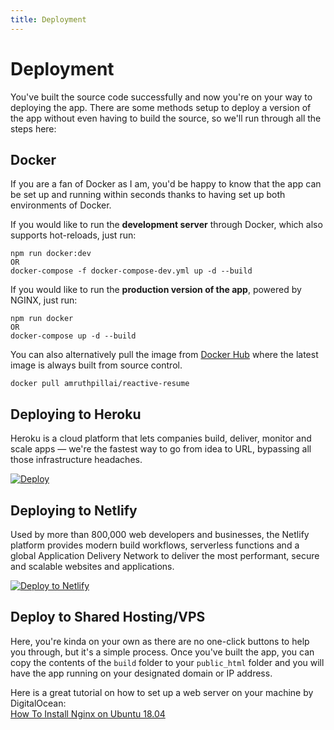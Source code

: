 ```yaml
---
title: Deployment
---
```


# Deployment

You've built the source code successfully and now you're on your way to deploying the app. There are some methods setup to deploy a version of the app without even having to build the source, so we'll run through all the steps here:

## Docker

If you are a fan of Docker as I am, you'd be happy to know that the app can be set up and running within seconds thanks to having set up both environments of Docker.

If you would like to run the **development server** through Docker, which also supports hot-reloads, just run:

```
npm run docker:dev
OR
docker-compose -f docker-compose-dev.yml up -d --build
```

If you would like to run the **production version of the app**, powered by NGINX, just run:

```
npm run docker
OR
docker-compose up -d --build
```

You can also alternatively pull the image from [Docker Hub](https://hub.docker.com/r/amruthpillai/reactive-resume) where the latest image is always built from source control.

```
docker pull amruthpillai/reactive-resume
```

## Deploying to Heroku

Heroku is a cloud platform that lets companies build, deliver, monitor and scale apps — we're the fastest way to go from idea to URL, bypassing all those infrastructure headaches.

[![Deploy](https://www.herokucdn.com/deploy/button.svg)](https://heroku.com/deploy?template=https://github.com/AmruthPillai/Reactive-Resume)

## Deploying to Netlify

Used by more than 800,000 web developers and businesses, the Netlify platform provides modern build workflows, serverless functions and a global Application Delivery Network to deliver the most performant, secure and scalable websites and applications.

[![Deploy to Netlify](https://www.netlify.com/img/deploy/button.svg)](https://app.netlify.com/start/deploy?repository=https://github.com/AmruthPillai/Reactive-Resume)

## Deploy to Shared Hosting/VPS

Here, you're kinda on your own as there are no one-click buttons to help you through, but it's a simple process. Once you've built the app, you can copy the contents of the `build` folder to your `public_html` folder and you will have the app running on your designated domain or IP address.

Here is a great tutorial on how to set up a web server on your machine by DigitalOcean:  
[How To Install Nginx on Ubuntu 18.04 ](https://www.digitalocean.com/community/tutorials/how-to-install-nginx-on-ubuntu-18-04)
